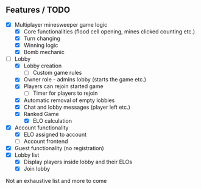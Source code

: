 
<!-- ROADMAP -->
## Features / TODO

- [x] Multiplayer minesweeper game logic
	- [x] Core functionalities (flood cell opening, mines clicked counting etc.)
 	- [x] Turn changing
  	- [x] Winning logic
  	- [x] Bomb mechanic
- [ ] Lobby
	- [x] Lobby creation
	 	- [ ] Custom game rules
	- [x] Owner role - admins lobby (starts the game etc.)
	- [x] Players can rejoin started game 
		- [ ] Timer for players to rejoin
	- [x] Automatic removal of empty lobbies
	- [x] Chat and lobby messages (player left etc.)
	- [x] Ranked Game
		- [x] ELO calculation
- [x] Account functionality
	- [x] ELO assigned to account
	- [ ] Account frontend
- [x] Guest functionality (no registration)
- [x] Lobby list
	- [x] Display players inside lobby and their ELOs
	- [x] Join lobby

 Not an exhaustive list and more to come


